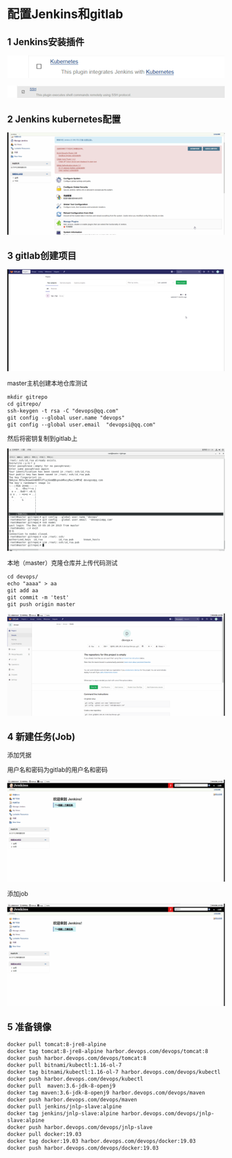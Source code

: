 # 配置Jenkins和gitlab

## 1 Jenkins安装插件

![image-20191219092256537](image/A-2-配置Jenkins+Gitlab/image-20191219092256537.png)

![image-20191219110715536](image/A-2-配置Jenkins+Gitlab/image-20191219110715536.png)

## 2 Jenkins kubernetes配置

![](image/A-2-配置Jenkins+Gitlab/configure-connect-kubernetes.gif)

## 3 gitlab创建项目



![](image/A-2-配置Jenkins+Gitlab/gitlabcreateproject.gif)

master主机创建本地仓库测试

```
mkdir gitrepo
cd gitrepo/
ssh-keygen -t rsa -C "devops@qq.com"
git config --global user.name "devops"
git config --global user.email  "devopsi@qq.com"
```

然后将密钥复制到gitlab上

![](image/A-2-配置Jenkins+Gitlab/devopskey.gif)

本地（master）克隆仓库并上传代码测试

```
cd devops/
echo "aaaa" > aa
git add aa
git commit -m 'test' 
git push origin master
```

![](image/A-2-配置Jenkins+Gitlab/push.gif)

## 4 新建任务(Job)

添加凭据

用户名和密码为gitlab的用户名和密码

![](image/A-2-配置Jenkins+Gitlab/sshh.gif)

添加job

![](image/A-2-配置Jenkins+Gitlab/createjob.gif)

## 5 准备镜像

```
docker pull tomcat:8-jre8-alpine
docker tag tomcat:8-jre8-alpine harbor.devops.com/devops/tomcat:8
docker push harbor.devops.com/devops/tomcat:8 
docker pull bitnami/kubectl:1.16-ol-7
docker tag bitnami/kubectl:1.16-ol-7 harbor.devops.com/devops/kubectl
docker push harbor.devops.com/devops/kubectl
docker pull  maven:3.6-jdk-8-openj9
docker tag maven:3.6-jdk-8-openj9 harbor.devops.com/devops/maven
docker push harbor.devops.com/devops/maven
docker pull jenkins/jnlp-slave:alpine
docker tag jenkins/jnlp-slave:alpine harbor.devops.com/devops/jnlp-slave:alpine
docker push harbor.devops.com/devops/jnlp-slave
docker pull docker:19.03
docker tag docker:19.03 harbor.devops.com/devops/docker:19.03
docker push harbor.devops.com/devops/docker:19.03
```

